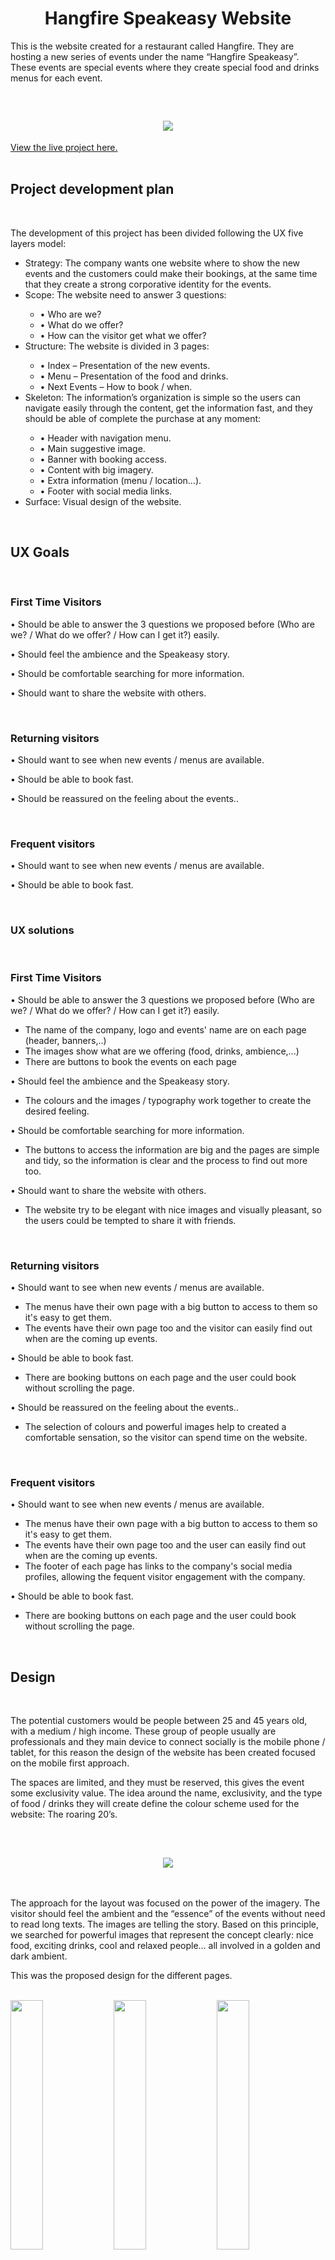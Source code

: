 <h1 align="center">Hangfire Speakeasy Website</h1>

<p>This is the website created for a restaurant called Hangfire. They are hosting a new series of events under the name “Hangfire Speakeasy”. These events are special events where they create special food and drinks menus for each event.</p>
<br/>
<h2 align="center"><img src="assets/images/readme_images/devices.jpg"></h2>

[View the live project here.](https://tomaserudito.github.io/other_speakeasy/)
<br/><br/>
## Project development plan<br/>
<br/>
<p>The development of this project has been divided following the UX five layers model:</p>

<ul>
<li>Strategy: The company wants one website where to show the new events and the customers could make their bookings, at the same time that they create a strong corporative identity for the events.</li>
<li>Scope: The website need to answer 3 questions:</li>
<ul>
<li>•	Who are we?</li>
<li>•	What do we offer?</li>
<li>•	How can the visitor get what we offer?</li>
</ul>
<li>Structure: The website is divided in 3 pages:</li>
<ul>
<li>•	Index – Presentation of the new events.</li>
<li>•	Menu – Presentation of the food and drinks.</li>
<li>•	Next Events – How to book / when.</li>
</ul>
<li>Skeleton: The information’s organization is simple so the users can navigate easily through the content, get the information fast, and they should be able of complete the purchase at any moment:</li>
<ul>
<li>•	Header with navigation menu.</li>
<li>•	Main suggestive image.</li>
<li>•	Banner with booking access.</li>
<li>•	Content with big imagery.</li>
<li>•	Extra information (menu / location…).</li>
<li>•	Footer with social media links.</li>
</ul>
<li>Surface: Visual design of the website.</li>
</ul>
<br/>

## UX Goals<br/>
<br/>

<h3>First Time Visitors</h3>

<p>•	Should be able to answer the 3 questions we proposed before (Who are we? / What do we offer? / How can I get it?) easily.</p>
<p>•	Should feel the ambience and the Speakeasy story.</p>
<p>•	Should be comfortable searching for more information.</p>
<p>•	Should want to share the website with others.</p>
<br/>
<h3>Returning visitors</h3>

<p>•	Should want to see when new events / menus are available.</p>
<p>•	Should be able to book fast.</p>
<p>•	Should be reassured on the feeling about the events..</p>
<br/>
<h3>Frequent visitors</h3>

<p>•	Should want to see when new events / menus are available.</p>
<p>•	Should be able to book fast.</p>
<br/>

<h3>UX solutions</h3>
<br/>

<h3>First Time Visitors</h3>

<p>•	Should be able to answer the 3 questions we proposed before (Who are we? / What do we offer? / How can I get it?) easily.</p>
<ul>
<li>The name of the company, logo and events' name are on each page (header, banners,..)</li>
<li>The images show what are we offering (food, drinks, ambience,...)</li>
<li>There are buttons to book the events on each page</li>
</ul>
<p>•	Should feel the ambience and the Speakeasy story.</p>
<ul>
<li>The colours and the images / typography work together to create the desired feeling.</li>
</ul>
<p>•	Should be comfortable searching for more information.</p>
<ul>
<li>The buttons to access the information are big and the pages are simple and tidy, so the information is clear and the process to find out more too.</li>
</ul>
<p>•	Should want to share the website with others.</p>
<ul>
<li>The website try to be elegant with nice images and visually pleasant, so the users could be tempted to share it with friends.</li>
</ul>
<br/>
<h3>Returning visitors</h3>

<p>•	Should want to see when new events / menus are available.</p>
<ul>
<li>The menus have their own page with a big button to access to them so it's easy to get them.</li>
<li>The events have their own page too and the visitor can easily find out when are the coming up events.</li>
</ul>
<p>•	Should be able to book fast.</p>
<ul>
<li>There are booking buttons on each page and the user could book without scrolling the page.</li>
</ul>
<p>•	Should be reassured on the feeling about the events..</p>
<ul>
<li>The selection of colours and powerful images help to created a comfortable sensation, so the visitor can spend time on the website.</li>
</ul>
<br/>
<h3>Frequent visitors</h3>

<p>•	Should want to see when new events / menus are available.</p>
<ul>
<li>The menus have their own page with a big button to access to them so it's easy to get them.</li>
<li>The events have their own page too and the user can easily find out when are the coming up events.</li>
<li>The footer of each page has links to the company's social media profiles, allowing the fequent visitor engagement with the company.</li>
</ul>
<p>•	Should be able to book fast.</p>
<ul>
<li>There are booking buttons on each page and the user could book without scrolling the page.</li>
</ul>
<br/>

## Design<br/>
<br/>

<p>The potential customers would be people between 25 and 45 years old, with a medium / high income. These group of people usually are professionals and they main device to connect socially is the mobile phone / tablet, for this reason the design of the website has been created focused on the mobile first approach.</p>

<p>The spaces are limited, and they must be reserved, this gives the event some exclusivity value. The idea around the name, exclusivity, and the type of food / drinks they will create define the colour scheme used for the website: The roaring 20’s.</p> 
<br/>
<h2 align="center"><img src="assets/images/readme_images/colour_palette.png"></h2>
<br/>
<p>The approach for the layout was focused on the power of the imagery. The visitor should feel the ambient and the “essence” of the events without need to read long texts. The images are telling the story. Based on this principle, we searched for powerful images that represent the concept clearly: nice food, exciting drinks, cool and relaxed people… all involved in a golden and dark ambient.</p>

<p>This was the proposed design for the different pages.</p>

<br/>
<div style="width:100%;">
<img src="assets/images/readme_images/home_mobile.png" width="32%">
<img src="assets/images/readme_images/menu_mobile.png" width="32%">
<img src="assets/images/readme_images/events_mobile.png" width="32%">
</div>
<br/>

<p>The typographies used are Asanine (used for the Hangfire logo), Montecarlo (used for the Speakeasy logo), and Barlow, a very easy to read typography that matches the retro and elegant style of the design (used for all the text on the website).</p>
<br/>

## Technologies used<br/>
<br/>

<p>The languages used are:</p>

<p>•	HTML 5</p>
<p>•	CSS</p>

<p>Also, during the creation of the different elements of the project, I used:</p>	

<p>•	Photoshop – Create and / or edit images like the logo.</p>
<p>•	Bootstrap 4.2.3 – To help with the responsive design.</p>
<p>•	JQuery – Used for the navigation bar on mobiles and the carousel on the index page.</p>
<p>•	Google Fonts – Used for the Barlow and Montecarlo font families.</p>
<p>•	Font Awesome – Used for the icons on all the pages.</p>
<p>•	Git – Used for the version control within Gitpod.</p>
<p>•	GitHub – Used to store the project.</p>
<p>•	GitPod – IDE used to develop the project. Used the Code Institute template to setup the IDE environment.</p>
<br/>

## Testing<br/>
<br/>
	
<p>The W3C validator has been used to ensure that every HTML and CSS files are free of syntax errors.</p>

<p>The website has been tested on different browsers:</p>

<p>•	Google Chrome</p>
<p>•	Microsoft Edge</p>
<p>•	Opera</p>
<p>•	Firefox</p>

<p>Also has been tested on different devices:</p>

<p>•	Laptop (Windows)</p>
<p>•	Desktop (Windows)</p>
<p>•	Android tablets</p>
<p>•	Mobile phones (Android)</p>
<br/>
<p>More testing has been done about usability and user experience. To achieve this, I proposed to some friends to navigate through the website and answer the questions about the UX goals explained before:</p>

<h3>First Time Visitors</h3>

<p>•	Should be able to answer the 3 questions we proposed before (Who are we? / What do we offer? / How can I get it?) easily.</p>
<ul>
<li>The users can identify the brand, the name of the events, what are the events about and how to book them.</li>
</ul>
<p>•	Should feel the ambience and the Speakeasy story.</p>
<ul>
<li>The users understand the kind of events that the company offers and their ambience / style.</li>
</ul>
<p>•	Should be comfortable searching for more information.</p>
<ul>
<li>The user can easily find more information when required.</li>
</ul>
<p>•	Should want to share the website with others.</p>
<ul>
<li>The perceptions of the website are: “stylish”, “elegant” and “beautiful” and they would share it with friends</li>
</ul>
<br/>
<h3>Returning visitors</h3>

<p>•	Should want to see when new events / menus are available.</p>
<ul>
<li>When returning, the users go directly to see if there are new menus or events.</li>
</ul>
<p>•	Should be able to book fast.</p>
<ul>
<li>The users find very easy to book for upcoming events.</li>
</ul>
<p>•	Should be reassured on the feeling about the events..</p>
<ul>
<li>The users enjoyed with the quality of the images, and they can visualize themselves in the event.</li>
</ul>
<br/>
<h3>Frequent visitors</h3>

<p>•	Should want to see when new events / menus are available.</p>
<ul>
<li>Again, the users check if there are new events and / or new menus.</li>
</ul>
<p>•	Should be able to book fast.</p>
<ul>
<li>The users can book from the first page, and they can book at any moment during their visit.</li>
</ul>
<br/>

## Bugs<br/>
<br/>
<p>During the development process, and later on during the testing, some bugs / deficiencies have been detected. Some were functionals (links not working,...), some were about interaction (buttons are clearly interactive, accessibility...), some aesthetics (colors, sizes,...)</p>
<p>One of them has been detected during the testing when some volunteers pointed out that when they open the website, the main image and the banner filled all the screen so they didn't know that there was more content if they scroll down the screen.</p>
<p>I decided to change the height of the main images, so some of the other content would be visible giving continuity to the page.</p>
<p>Almost all the discovered bugs have been solved except this one:</p>	
<p>On the header, on some devices appears a white line between the header and the navigation bar.</p>
<br/>

## Credits<br/>
<br/>

<h3>Images</h3><br/>

<p>The images used on the website belong to some restaurants and they are used on this project only for academic purposes:</p>	

<p>•	Alficon, Athens (photo by Dimitris Tsitsos) <a href="https://www.alficonathens.com/" target="_blank">View</a></p>
<p>•	Le speakeasy, Cannes <a href="https://www.lespeakeasy.com/" target="_blank">View</a></p>
<p>•	Speakeasy, Barcelona <a href="http://www.drymartiniorg.com/locales/speakeasy/" target="_blank">View</a></p>
<p>•	El Gin Tub, Sitges <a href="https://elgintub.com/" target="_blank">View</a></p>
<p>•	Bo Speakeasy, Mexico</p>
<p>•	The Hoxton, Portland <a href="https://thehoxton.com/portland/" target="_blank">View</a></p>
<p>•	Tt Liquor, Bar Cellar, London <a href="https://ttliquor.co.uk/" target="_blank">View</a></p>
<p>•	The Office, Chicago <a href="https://www.theaviary.com/" target="_blank">View</a></p>
<p>•	PDT, Hong Kong <a href="https://www.mandarinoriental.com/hong-kong/the-landmark/fine-dining/bars/pdt?htl=LMHKG&kw=LMHKG_pdt&eng=yext&src=local" target="_blank">View</a></p>
<br/>

<h3>External help</h3><br/>

<p>To find solutions to some difficulties during the creation of the project, I used:</p>	

<p>•	Bootstrap documentation</p>
<p>•	W3Schools</p>
<p>•	Stackoverflow</p>
<br/>

<h3>Thanks to:</h3><br/>

<p>Aaron Sinnott, he was my mentor on this project, and he gave me good advice about it.</p>
<p>All the team from Code Institute, for the high quality of the content of the course.</p>
<br/>

## Note about commits on this project<br/>
<br/>
	
<p>After conversations with my mentor in this project, I decided to create a new repository and clone the commits because the commit messages were not clear enough to be useful for other possible developers. So, these are the same commits than in the original repository, but the messages are more descriptive about the commit.</p>